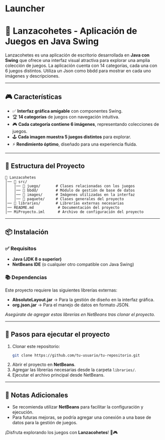 # Launcher
# 🚀 Lanzacohetes - Aplicación de Juegos en Java Swing

Lanzacohetes es una aplicación de escritorio desarrollada en **Java con Swing** que ofrece una interfaz visual atractiva para explorar una amplia colección de juegos. La aplicación cuenta con 14 categorías, cada una con 6 juegos distintos. 
Utiliza un Json como bbdd para mostrar en cada uno imágenes y descripciones.

---

## 🎮 Características
- ✅ **Interfaz gráfica amigable** con componentes Swing.
- 🏆 **14 categorías** de juegos con navegación intuitiva.
- 🎮 **Cada categoría contiene 6 imágenes**, representando colecciones de juegos.
- 🕹️ **Cada imagen muestra 5 juegos distintos** para explorar.
- ⚡ **Rendimiento óptimo**, diseñado para una experiencia fluida.

---

## 📂 Estructura del Proyecto

```
📁 Lanzacohetes
│── 📁 src/
│   │── 📁 juego/       # Clases relacionadas con los juegos
│   │── 📁 bbdd/        # Módulo de gestión de base de datos
│   │── 📁 images/      # Imágenes utilizadas en la interfaz
│   │── 📁 paquete/     # Clases generales del proyecto
│── 📁 libraries/       # Librerías externas necesarias
│── README.md           # Documentación del proyecto
│── MiProyecto.iml      # Archivo de configuración del proyecto
```

---

## 📦 Instalación

### ✅ **Requisitos**
- **Java (JDK 8 o superior)**
- **NetBeans IDE** (o cualquier otro compatible con Java Swing)

### 📚 **Dependencias**
Este proyecto requiere las siguientes librerías externas:

- **AbsoluteLayout.jar** → Para la gestión de diseño en la interfaz gráfica.
- **org.json.jar** → Para el manejo de datos en formato JSON.

*Asegúrate de agregar estas librerías en NetBeans tras clonar el proyecto.*

---

## 🔧 **Pasos para ejecutar el proyecto**

1. Clonar este repositorio:
   ```sh
   git clone https://github.com/tu-usuario/tu-repositorio.git
   ```
2. Abrir el proyecto en **NetBeans**.
3. Agregar las librerías necesarias desde la carpeta `libraries/`.
4. Ejecutar el archivo principal desde NetBeans.

---

## 📌 Notas Adicionales
- Se recomienda utilizar **NetBeans** para facilitar la configuración y ejecución.
- Para futuras mejoras, se podría agregar una conexión a una base de datos para la gestión de juegos.

¡Disfruta explorando los juegos con **Lanzacohetes**! 🚀🎮








